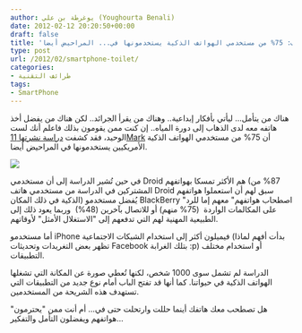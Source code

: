 ```yaml
---
author: يوغرطة بن علي (Youghourta Benali)
date: 2012-02-12 20:20:50+00:00
draft: false
title: 'دراسة تكشف: 75% من مستخدمي الهواتف الذكية يستخدمونها في... المراحيض أيضا'
type: post
url: /2012/02/smartphone-toilet/
categories:
- طرائف التقنية
tags:
- SmartPhone
---
```


هناك من يتأمل... ليأتي بأفكار إبداعية.. وهناك من يقرأ الجرائد.. لكن هناك من يفضل أخذ هاتفه معه لدى الذهاب إلى دورة المياه.. إن كنت ممن يقومون بذلك فاعلم أنك لست الوحيد، فقد كشفت [دراسة نشرتها 11Mark](http://www.11mark.com/IT-in-the-Toilet) أن 75% من مستخدمي الهواتف الذكية الأمريكيين يستخدمونها في المراحيض أيضا.




[![](http://www.it-scoop.com/wp-content/uploads/2012/02/it_in_the_toilet.jpg)
](http://www.it-scoop.com/wp-content/uploads/2012/02/it_in_the_toilet.jpg)




في حين تُشير الدراسة إلى أن مستخدمي Droid هم الأكثر تمسكا بهواتفهم (87% من المشتركين في الدراسة من مستخدمي هاتف Droid سبق لهم أن استعملوا هواتفهم الذكية في ذلك المكان) يُفضل مستخدمو BlackBerry "اصطحاب هواتفهم" معهم إما للرد على المكالمات الواردة  (75% منهم) أو للاتصال بآخرين (48%)  وربما يعود ذلك إلى الطبيعية المهنية لهم التي تدفعهم إلى "الاستغلال الأمثل" لأوقاتهم.




أما مستخدمو iPhone فيميلون أكثر إلى استخدام الشبكات الاجتماعية (بدأت أفهم لماذا تظهر بعض التغريدات وتحديثات Facebook بتلك الغرابة :p) أو استخدام مختلف التطبيقات.




الدراسة لم تشمل سوى 1000 شخص، لكنها تُعطي صورة عن المكانة التي تشغلها الهواتف الذكية في حيواتنا. كما أنها قد تفتح الباب أمام نوع جديد من التطبيقات التي تستهدف هذه الشريحة من المستخدمين.




هل تصطحب معك هاتفك أينما حللت وارتحلت حتى في... أم أنت ممن "يحترمون" هواتفهم ويفضلون التأمل والتفكير...



